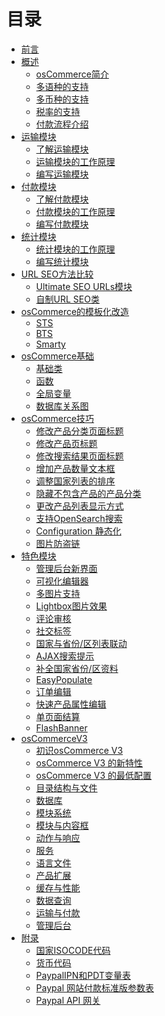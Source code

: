 # 目录

* [前言](index.md)
* [概述]()
    * [osCommerce简介](intro_basic.md)
    * [多语种的支持](intro_language.md)
    * [多币种的支持](intro_currency.md)
    * [税率的支持](intro_exchange.md)
    * [付款流程介绍](intro_payment.md)
* [运输模块](shipping.md)
    * [了解运输模块](shipping_intro.md)
    * [运输模块的工作原理](shipping_principle.md)
    * [编写运输模块](make_shipping_module.md)
* [付款模块]()
    * [了解付款模块](payment.md)
    * [付款模块的工作原理](payment_principle.md)
    * [编写付款模块](make_payment_module.md)
* [统计模块]()
    * [统计模块的工作原理](stat.md)
    * [编写统计模块](make_stat_module.md)
* [URL SEO方法比较]()
    * [Ultimate SEO URLs模块](ultimate_seo_url.md)
    * [自制URL SEO类](url_seo.md)
* [osCommerce的模板化改造]()
    * [STS](sts.md)
    * [BTS](bts.md)
    * [Smarty](smarty.md)
* [osCommerce基础](basic.md)
    * [基础类](class.md)
    * [函数](function.md)
    * [全局变量](variable.md)
    * [数据库关系图](database.md)
* [osCommerce技巧]()
    * [修改产品分类页面标题](skill_category_title.md)
    * [修改产品页标题](skill_product_title.md)
    * [修改搜索结果页面标题](skill_search_title.md)
    * [增加产品数量文本框](skill_quantity_textbox.md)
    * [调整国家列表的排序](skill_country_sort.md)
    * [隐藏不包含产品的产品分类](skill_category_hide.md)
    * [更改产品列表显示方式](skill_product_style.md)
    * [支持OpenSearch搜索](skill_open_search.md)
    * [Configuration 静态化](skill_config.md)
    * [图片防盗链](skill_image.md)
* [特色模块]()
    * [管理后台新界面](admin.md)
    * [可视化编辑器](rick_editor.md)
    * [多图片支持](multi_image.md)
    * [Lightbox图片效果](lightbox.md)
    * [评论审核](comment.md)
    * [社交标签](social.md)
    * [国家与省份/区列表联动](country_zone_select.md)
    * [AJAX搜索提示](ajax_search.md)
    * [补全国家省份/区资料](country_zone.md)
    * [EasyPopulate](easy_populate.md)
    * [订单编辑](order_edit.md)
    * [快速产品属性编辑](product_edit.md)
    * [单页面结算](one_page_checkout.md)
    * [FlashBanner](flash_banner.md)
* [osCommerceV3]()
    * [初识osCommerce V3](v3_intro.md)
    * [osCommerce V3 的新特性](v3_feature.md)
    * [osCommerce V3 的最低配置](v3_require.md)
    * [目录结构与文件](v3_file.md)
    * [数据库](v3_db.md)
    * [模块系统](v3_module.md)
    * [模块与内容框](v3_content.md)
    * [动作与响应](v3_action.md)
    * [服务](v3_service.md)
    * [语言文件](v3_lang.md)
    * [产品扩展](v3_extra.md)
    * [缓存与性能](v3_cache.md)
    * [数据查询](v3_db_query.md)
    * [运输与付款](v3_ship_payment.md)
    * [管理后台](v3_admin.md)
* [附录]()
    * [国家ISOCODE代码](iso_code.md)
    * [货币代码](currency_code.md)
    * [PaypalIPN和PDT变量表](paypal_ipn.md)
    * [Paypal 网站付款标准版参数表](paypal_stand.md)
    * [Paypal API 网关](paypal_gateway.md)
